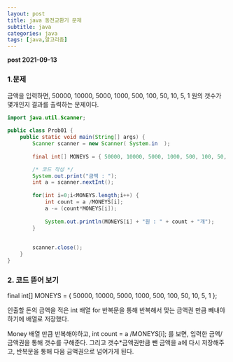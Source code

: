 ```yaml
---
layout: post
title: java 동전교환기 문제
subtitle: java
categories: java
tags: [java,알고리즘]
---
```



**post 2021-09-13**


### 1.문제

금액을 입력하면, 
50000, 10000, 5000, 1000, 500, 100, 50, 10, 5, 1 원의 갯수가 몇개인지 결과를 출력하는 문제이다.



```java
import java.util.Scanner;

public class Prob01 {
	public static void main(String[] args) {
		Scanner scanner = new Scanner( System.in  );
		
		final int[] MONEYS = { 50000, 10000, 5000, 1000, 500, 100, 50, 10, 5, 1 };

		/* 코드 작성 */
		System.out.print("금액 : ");
		int a = scanner.nextInt();
		
		for(int i=0;i<MONEYS.length;i++) {
			int count = a /MONEYS[i];
			a -= (count*MONEYS[i]);
			
			System.out.println(MONEYS[i] + "원 : " + count + "개");
		}
	
		
		scanner.close();
 	}
}

```

### 2. 코드 뜯어 보기

final int[] MONEYS = { 50000, 10000, 5000, 1000, 500, 100, 50, 10, 5, 1 };

인출할 돈의 금액을 적은 int 배열
for 반복문을 통해 반복해서 맞는 금액권 만큼 빼내야 하기에 배열로 저장했다.

Money 배열 만큼 반복해야하고,
int count = a /MONEYS[i]; 를 보면, 입력한 금액/금액권을 통해 갯수를 구해준다. 그리고 갯수*금액권만큼 뺀 금액을 a에 다시 저장해주고, 반복문을 통해 다음 금액권으로 넘어가게 된다.